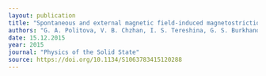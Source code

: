 ```yaml
---
layout: publication
title: "Spontaneous and external magnetic field-induced magnetostriction in RCo<sub>2</sub>-based multicomponent alloys"
authors: "G. A. Politova, V. B. Chzhan, I. S. Tereshina, G. S. Burkhanov, A. A. Manakov, O. A. Alekseeva, A. V. Filimonov & A. S. Ilyushin"
date: 15.12.2015
year: 2015
journal: "Physics of the Solid State"
source: https://doi.org/10.1134/S1063783415120288
---
```

